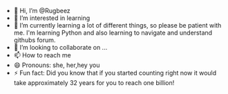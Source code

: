 - 👋 Hi, I’m @Rugbeez
- 👀 I’m interested in learning 
- 🌱 I’m currently learning a lot of different things, so please be patient with me. I'm learning Python and also learning to navigate and understand githubs forum.
- 💞️ I’m looking to collaborate on ...
- 📫 How to reach me 
- 😄 Pronouns: she, her,hey you
- ⚡ Fun fact: Did you know that if you started counting right now it would take approximately 32 years for you to reach one billion!

<!---
Rugbeez/Rugbeez is a ✨ special ✨ repository because its `README.md` (this file) appears on your GitHub profile.
You can click the Preview link to take a look at your changes.
--->
